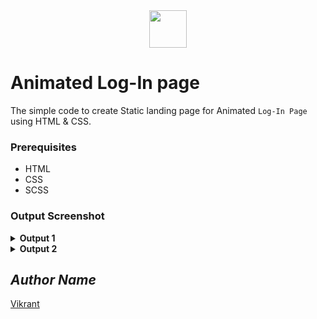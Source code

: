 <div align="center">
  <img height="60" src="https://user-images.githubusercontent.com/85709371/153715643-d0d2a5b8-3be9-41bc-9885-de1dc5808a20.png">
</div>

# Animated Log-In page
The simple code to create Static landing page for Animated `Log-In Page` using HTML & CSS.

### Prerequisites
- HTML
- CSS
- SCSS

### Output Screenshot
<details><summary><b>Output 1</b></summary>
  <p align="center">
    <a href="Outputs/output 1.png"><img src="https://user-images.githubusercontent.com/85709371/148722476-7ed02282-de0f-44d0-be86-0c463dc17835.png" alt="output"></a>
  </p>
</details>
<details><summary><b>Output 2</b></summary>
  <p align="center">
    <a href="Outputs/output 2.png"><img src="https://user-images.githubusercontent.com/85709371/148983360-a447e8a1-334d-4f16-9bd6-a473b9620048.png" alt="output"></a>
  </p>
</details>

<!-- Visit <a href="https://thevkrant.github.io/Animated-Login-page/">Here</a> -->

## *Author Name*
[Vikrant](https://github.com/thevkrant)
